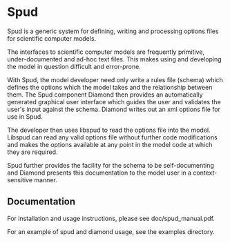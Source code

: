 # Spud

Spud is a generic system for defining, writing and processing options files for scientific computer models.

The interfaces to scientific computer models are frequently primitive, under-documented and ad-hoc text files. This makes using and developing the model in question difficult and error-prone.

With Spud, the model developer need only write a rules file (schema) which defines the options which the model takes and the relationship between them. The Spud component Diamond then provides an automatically generated graphical user interface which guides the user and validates the user's input against the schema. Diamond writes out an xml options file for use in Spud.

The developer then uses libspud to read the options file into the model. Libspud can read any valid options file without further code modifications and makes the options available at any point in the model code at which they are required.

Spud further provides the facility for the schema to be self-documenting and Diamond presents this documentation to the model user in a context-sensitive manner.

## Documentation

For installation and usage instructions, please see doc/spud_manual.pdf.

For an example of spud and diamond usage, see the examples directory.
